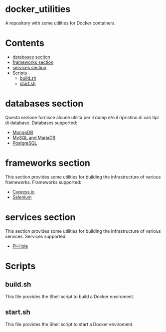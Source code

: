 # docker_utilities
A repository with some utilities for Docker containers.

# Contents
* [databases section](#databases-section)
* [frameworks section](#frameworks-section)
* [services section](#services-section)
* [Scripts](#scripts)
	- [build.sh](#buildsh)
	- [start.sh](#startsh)

# databases section
Questa sezione fornisce alcune utilità per il dump e/o il ripristino di vari tipi di database.
Databases supported:
* [MongoDB](/databases/MongoDB/README.md)
* [MySQL and MariaDB](/databases/MySQL/README.md)
* [PostgreSQL](/databases/PostgreSQL/README.md)

# frameworks section
This section provides some utilities for building the infrastructure of various frameworks.
Frameworks supported:
* [Cypress.io](/frameworks/Cypress.io/README.md)
* [Selenium](/frameworks/Selenium/README.md)

# services section
This section provides some utilities for building the infrastructure of various services.
Services supported:
* [Pi-Hole](/frameworks/Pi-Hole/README.md)

# Scripts
## build.sh
This file provides the Shell script to build a Docker enviroment.

## start.sh
This file provides the Shell script to start a Docker enviroment.
